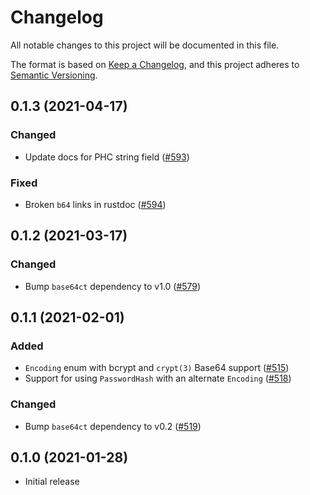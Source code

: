 # Changelog

All notable changes to this project will be documented in this file.

The format is based on [Keep a Changelog](https://keepachangelog.com/en/1.0.0/),
and this project adheres to [Semantic Versioning](https://semver.org/spec/v2.0.0.html).

## 0.1.3 (2021-04-17)
### Changed
- Update docs for PHC string <version> field ([#593])

### Fixed
- Broken `b64` links in rustdoc ([#594])

[#593]: https://github.com/RustCrypto/traits/pull/593
[#594]: https://github.com/RustCrypto/traits/pull/594

## 0.1.2 (2021-03-17)
### Changed
- Bump `base64ct` dependency to v1.0 ([#579])

[#579]: https://github.com/RustCrypto/traits/pull/579

## 0.1.1 (2021-02-01)
### Added
- `Encoding` enum with bcrypt and `crypt(3)` Base64 support ([#515])
- Support for using `PasswordHash` with an alternate `Encoding` ([#518])

### Changed
- Bump `base64ct` dependency to v0.2 ([#519])

[#515]: https://github.com/RustCrypto/traits/pull/515
[#518]: https://github.com/RustCrypto/traits/pull/518
[#519]: https://github.com/RustCrypto/traits/pull/519

## 0.1.0 (2021-01-28)
- Initial release
